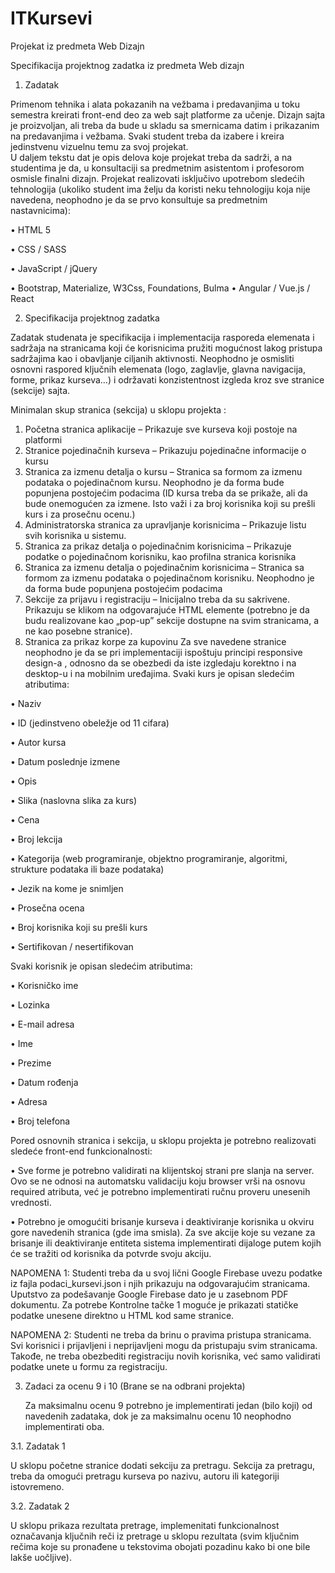 # ITKursevi
Projekat iz predmeta Web Dizajn

Specifikacija projektnog zadatka iz predmeta Web dizajn 
 
 
1. Zadatak 
 
 Primenom tehnika i alata pokazanih na vežbama i predavanjima u toku semestra kreirati front-end deo za web sajt platforme za učenje. Dizajn sajta je proizvoljan, ali treba da bude u skladu sa smernicama datim i prikazanim na predavanjima i vežbama. Svaki student treba da izabere i kreira jedinstvenu vizuelnu temu za svoj projekat.  
U daljem tekstu dat je opis delova koje projekat treba da sadrži, a na studentima je da, u konsultaciji sa predmetnim asistentom i profesorom osmisle finalni dizajn. 
 Projekat realizovati isključivo upotrebom sledećih tehnologija (ukoliko student ima želju da koristi neku tehnologiju koja nije navedena, neophodno je da se prvo konsultuje sa predmetnim nastavnicima):
 
•	HTML 5

•	CSS / SASS

•	JavaScript / jQuery

•	Bootstrap, Materialize, W3Css, Foundations, Bulma 
• Angular / Vue.js / React 

 
2. Specifikacija projektnog zadatka 
 
 Zadatak studenata je specifikacija i implementacija rasporeda elemenata i sadržaja na stranicama koji će korisnicima pružiti mogućnost lakog pristupa sadržajima kao i obavljanje ciljanih aktivnosti. 
 Neophodno je osmisliti osnovni raspored ključnih elemenata (logo, zaglavlje, glavna navigacija, forme, prikaz kurseva…) i održavati konzistentnost izgleda kroz sve stranice (sekcije) sajta. 
 
Minimalan skup stranica (sekcija) u sklopu projekta : 
 
1.	Početna stranica aplikacije – Prikazuje sve kurseva koji postoje na platformi 
2.	Stranice pojedinačnih kurseva – Prikazuju pojedinačne informacije o kursu 
3.	Stranica za izmenu detalja o kursu – Stranica sa formom za izmenu podataka o pojedinačnom kursu. Neophodno je da forma bude popunjena postojećim podacima (ID kursa treba da se prikaže, ali da bude onemogućen za izmene. Isto važi i za broj korisnika koji su prešli kurs i za prosečnu ocenu.) 
4.	Administratorska stranica za upravljanje korisnicima – Prikazuje listu svih korisnika u sistemu.  
5.	Stranica za prikaz detalja o pojedinačnim korisnicima – Prikazuje podatke o pojedinačnom korisniku, kao profilna stranica korisnika 
6.	Stranica za izmenu detalja o pojedinačnim korisnicima – Stranica sa formom za izmenu podataka o pojedinačnom korisniku. Neophodno je da forma bude popunjena postojećim podacima 
7.	Sekcije za prijavu i registraciju – Inicijalno treba da su sakrivene. Prikazuju se klikom na odgovarajuće HTML elemente (potrebno je da budu realizovane kao „pop-up” sekcije dostupne na svim stranicama, a ne kao posebne stranice). 
8.	Stranica za prikaz korpe za kupovinu 
Za sve navedene stranice neophodno je da se pri implementaciji ispoštuju principi responsive design-a ,  odnosno da se obezbedi da iste izgledaju korektno i na desktop-u i na mobilnim uređajima. 
Svaki kurs je opisan sledećim atributima:

•	Naziv

•	ID (jedinstveno obeležje od 11 cifara)

•	Autor kursa

•	Datum poslednje izmene

•	Opis

•	Slika (naslovna slika za kurs)

•	Cena

•	Broj lekcija

•	Kategorija (web programiranje, objektno programiranje, algoritmi, strukture podataka ili baze podataka)

•	Jezik na kome je snimljen

•	Prosečna ocena

•	Broj korisnika koji su prešli kurs

•	Sertifikovan / nesertifikovan

 
Svaki korisnik je opisan sledećim atributima: 
 
•	Korisničko ime

•	Lozinka

•	E-mail adresa

•	Ime

•	Prezime

•	Datum rođenja

•	Adresa

•	Broj telefona 
 
 Pored osnovnih stranica i sekcija, u sklopu projekta je potrebno realizovati sledeće front-end funkcionalnosti: 
 
•	Sve forme je potrebno validirati na klijentskoj strani pre slanja na server. Ovo se ne odnosi na automatsku validaciju koju browser vrši na osnovu required atributa, već je potrebno implementirati ručnu proveru unesenih vrednosti.

•	Potrebno je omogućiti brisanje kurseva i deaktiviranje korisnika u okviru gore navedenih stranica (gde ima smisla). Za sve akcije koje su vezane za brisanje ili deaktiviranje entiteta sistema implementirati dijaloge putem kojih će se tražiti od korisnika da potvrde svoju akciju. 
 
NAPOMENA 1:  Studenti treba da u svoj lični Google Firebase uvezu podatke iz fajla podaci_kursevi.json i njih prikazuju na odgovarajućim stranicama. Uputstvo za podešavanje Google Firebase dato je u zasebnom PDF dokumentu. Za potrebe Kontrolne tačke 1 moguće je prikazati statičke podatke unesene direktno u HTML kod same stranice. 
 
NAPOMENA 2: Studenti ne treba da brinu o pravima pristupa stranicama. Svi korisnici i prijavljeni i neprijavljeni mogu da pristupaju svim stranicama. Takođe, ne treba obezbediti registraciju novih korisnika, već samo validirati podatke unete u formu za registraciju. 
 
3. Zadaci za ocenu 9 i 10 (Brane se na odbrani projekta) 
 
 	Za maksimalnu ocenu 9 potrebno je implementirati jedan (bilo koji) od navedenih zadataka, dok je za maksimalnu ocenu 10 neophodno implementirati oba. 
 
3.1. Zadatak 1 
 
U sklopu početne stranice dodati sekciju za pretragu. Sekcija za pretragu, treba da omogući pretragu kurseva po nazivu, autoru ili kategoriji istovremeno. 
 
3.2.  	Zadatak 2  
 
 U sklopu prikaza rezultata pretrage, implemenitati funkcionalnost označavanja ključnih reči iz pretrage u sklopu rezultata (svim ključnim rečima koje su pronađene u tekstovima obojati pozadinu kako bi one bile lakše uočljive). 

